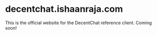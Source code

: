 # decentchat.ishaanraja.com
This is the official website for the DecentChat reference client. Coming soon!
